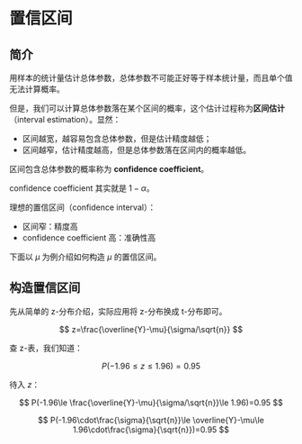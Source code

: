 # 置信区间

## 简介

用样本的统计量估计总体参数，总体参数不可能正好等于样本统计量，而且单个值无法计算概率。

但是，我们可以计算总体参数落在某个区间的概率，这个估计过程称为**区间估计**（interval estimation）。显然：

- 区间越宽，越容易包含总体参数，但是估计精度越低；
- 区间越窄，估计精度越高，但是总体参数落在区间内的概率越低。

区间包含总体参数的概率称为 **confidence coefficient**。

confidence coefficient 其实就是 $1-\alpha$。

理想的置信区间（confidence interval）：

- 区间窄：精度高
- confidence coefficient 高：准确性高

下面以 $\mu$ 为例介绍如何构造 $\mu$ 的置信区间。

## 构造置信区间

先从简单的 z-分布介绍，实际应用将 z-分布换成 t-分布即可。

$$
z=\frac{\overline{Y}-\mu}{\sigma/\sqrt{n}}
$$

查 z-表，我们知道：

$$
P(-1.96\le z\le 1.96)=0.95
$$

待入 $z$：

$$
P(-1.96\le \frac{\overline{Y}-\mu}{\sigma/\sqrt{n}}\le 1.96)=0.95
$$

$$
P(-1.96\cdot\frac{\sigma}{\sqrt{n}}\le \overline{Y}-\mu\le 1.96\cdot\frac{\sigma}{\sqrt{n}})=0.95
$$

